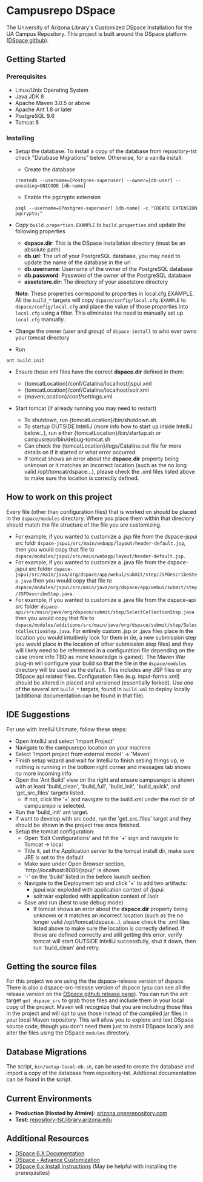 
# Campusrepo DSpace
The University of Arizona Library's Customized DSpace Installation for the UA Campus Repository. This project is built around the DSpace platform ([DSpace github](https://github.com/DSpace/DSpace)).

## Getting Started 

### Prerequisites
* Linux/Unix Operating System
* Java JDK 8 
* Apache Maven 3.0.5 or above
* Apache Ant 1.8 or later
* PostgreSQL 9.6
* Tomcat 8

### Installing
* Setup the database. To install a copy of the database from repository-tst check "Database Migrations" below. Otherwise, for a vanilla install: 
  * Create the database

  ```
  createdb --username=[Postgres-superuser] --owner=[db-user] --encoding=UNICODE [db-name]
  ```
  * Enable the pgcrypto extension
  ```
  psql --username=[Postgres-superuser] [db-name] -c "CREATE EXTENSION pgcrypto;"  
  ```

* Copy `build.properties.EXAMPLE` to `build.properties` and update the following properties
    * **dspace.dir**: This is the DSpace installation directory (must be an absolute path)
    * **db.url**: The url of your PostgreSQL database, you may need to update the name of the database in the url
    * **db.username**: Username of the owner of the PostgreSQL database
    * **db.password**: Password of the owner of the PostgreSQL database
    * **assetstore.dir**: The directory of your assetstore directory
    
    **Note**: These properties correspond to properties in local.cfg.EXAMPLE. All the `build_*` targets will copy `dspace/config/local.cfg.EXAMPLE` to `dspace/config/local.cfg` and place the value of those properties into `local.cfg` using a filter. This eliminates the need to manually set up `local.cfg` manually. 
* Change the owner (user and group) of `dspace-install` to who ever owns your tomcat directory
* Run
```
ant build_init
``` 
* Ensure these xml files have the correct **dspace.dir** defined in them:
  * {tomcatLocation}/conf/Catalina/localhost/jspui.xml
  * {tomcatLocation}/conf/Catalina/localhost/solr.xml
  * {mavenLocation}/conf/settings.xml

* Start tomcat (if already running you may need to restart)
  * To shutdown, run {tomcatLocation}/bin/shutdown.sh
  * To startup OUTSIDE IntelliJ (more info how to start up inside IntelliJ below...), run either {tomcatLocation}/bin/startup.sh or campusrepo/bin/debug-tomcat.sh 
  * Can check the {tomcatLocation}/logs/Catalina.out file for more details on if it started or what error occurred.
  * If tomcat shows an error about the **dspace.dir** property being unknown or it matches an incorrect location (such as the no long valid /opt/tomcat/dspace...), please check the .xml files listed above to make sure the location is correctly defined.

## How to work on this project

Every file (other than configuration files) that is worked on should be placed in the `dspace/modules` directory. Where you place them within that directory should match the file structure of the file you are customizing. 
  * For example, if you wanted to customize a .jsp file from the dspace-jspui src foldr `dspace-jspui/src/main/webapp/layout/header-default.jsp`, then you would copy that file to `dspace/modules/jspui/src/main/webapp/layout/header-default.jsp`. 
  * For example, if you wanted to customize a .java file from the dspace-jspui src folder `dspace-jspui/src/main/java/org/dspace/app/webui/submit/step/JSPDescribeStep.java` then you would copy that file to `dspace/modules/jspui/src/main/java/org/dspace/app/webui/submit/step/JSPDescribeStep.java`. 
  * For example, if you wanted to customize a .java file from the dspace-api src folder `dspace-api/src/main/java/org/dspace/submit/step/SelectCollectionStep.java` then you would copy that file to `dspace/modules/additions/src/main/java/org/dspace/submit/step/SelectCollectionStep.java`.
For entirely custom .jsp or .java files place in the location you would intuitively look for them in (ie, a new submission step you would place in the location of other submission step files) and they will likely need to be referenced in a configuration file depending on the case (more info TBD as more knowledge is gained). The Maven War plug-in will configure your build so that the file in the `dspace/modules` directory will be used as the default. This includes any JSP files or any DSpace api related files. Configuration files (e.g. input-forms.xml) should be altered in placed and versioned (essentially forked). Use one of the several ant `build_*` targets, found in `build.xml` to deploy locally (additional documentation can be found in that file).  

## IDE Suggestions

For use with IntelliJ Ultimate, follow these steps:
* Open IntelliJ and select 'Import Project'
* Navigate to the campusrepo location on your machine
* Select 'Import project from external model' -> 'Maven'
* Finish setup wizard and wait for IntelliJ to finish setiing things up, ie nothing is running in the bottom right corner and messages tab shows no more incoming info
* Open the 'Ant Build' view on the right and ensure campusrepo is shown with at least 'build_clean', 'build_full', 'build_init', 'build_quick', and 'get_src_files' targets listed.
  * If not, click the '+' and navigate to the build.xml under the root dir of campusrepo is selected.
* Run the 'build_init' ant target.
* If want to develop with src code, run the 'get_src_files' target and they should be shown in the project tree once finished.
* Setup the tomcat configuration:
  * Open 'Edit Configurations' and hit the '+' sign and navigate to Tomcat -> local
  * Title it, set the Application server to the tomcat install dir, make sure JRE is set to the default
  * Make sure under Open Browser section, 'http://localhost:8080/jspui/' is shown
  * '-' on the 'build' listed in the before launch section
  * Navigate to the Deployment tab and click '+' to add two artifacts:
    * jspui:war exploded with application context of /jspui
    * solr:war exploded with application context of /solr
  * Save and run (best to use debug mode)
    * If tomcat shows an error about the **dspace.dir** property being unknown or it matches an incorrect location (such as the no longer valid /opt/tomcat/dspace...), please check the .xml files listed above to make sure the location is correctly defined. If those are defined correctly and still getting this error, verify tomcat will start OUTSIDE IntelliJ successfully, shut it down, then run 'build_clean' and retry.

## Getting the source files

For this project we are using the the dspace-release version of dspace. There is also a dspace-src-release version of dspace (you can see all the release version on the [DSpace github release page](https://github.com/DSpace/DSpace/releases)). You can run the ant target `get_dspace_src` to grab those files and include them in your local copy of the project. Maven will recognize that you are including those files in the project and will opt to use those instead of the compiled jar files in your local Maven repository. This will allow you to explore and text DSpace source code, though you don't need them just to install DSpace locally and alter the files using the DSpace `modules` directory. 

## Database Migrations

The script, `bin/setup-local-db.sh`, can be used to create the database and import a copy of the database from repository-tst. Addtional documentation can be found in the script. 

## Current Environments
* **Production (Hosted by Atmire):** [arizona.openrepository.com](http://arizona.openrepository.com/arizona/)
* **Test:** [repository-tst.library.arizona.edu](http://repository-tst.library.arizona.edu/jspui/)

## Additional Resources
* [DSpace 6.X Documentation](https://wiki.duraspace.org/display/DSDOC6x)	
* [DSpace - Advance Customization](https://wiki.duraspace.org/display/DSDOC6x/Advanced+Customisation)
* [DSpace 6.x Install Instructions](https://wiki.duraspace.org/display/DSDOC6x/Installing+DSpace) (May be helpful with installing the prerequisites)
